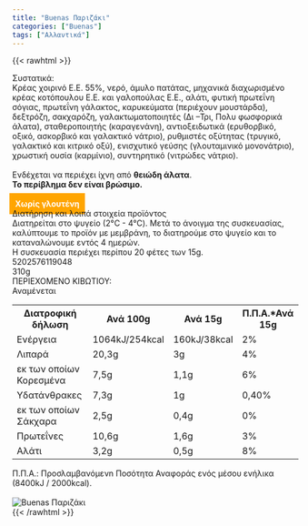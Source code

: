 ```yaml
---
title: "Buenas Παριζάκι"
categories: ["Buenas"]
tags: ["Αλλαντικά"]
---
```

{{< rawhtml >}}

<div class="sload132"><div class="product"><div id="sistatika">Συστατικά:</div><div class="alltext">Κρέας χοιρινό Ε.Ε. 55%, νερό, άμυλο πατάτας, μηχανικά διαχωρισμένο κρέας κοτόπουλου Ε.Ε. και γαλοπούλας Ε.Ε., αλάτι, φυτική πρωτεΐνη σόγιας, πρωτεΐνη γάλακτος, καρυκεύματα (περιέχουν μουστάρδα), δεξτρόζη, σακχαρόζη, γαλακτωματοποιητές (Δι –Τρι, Πολυ φωσφορικά άλατα), σταθεροποιητής (καραγενάνη), αντιοξειδωτικά (ερυθορβικό, οξικό, ασκορβικό και γαλακτικό νάτριο), ρυθμιστές οξύτητας (τρυγικό, γαλακτικό και κιτρικό οξύ), ενισχυτικό γεύσης (γλουταμινικό μονονάτριο), χρωστική ουσία (καρμίνιο), συντηρητικό (νιτρώδες νάτριο).<br><br>Ενδέχεται να περιέχει ίχνη από <b>θειώδη άλατα</b>.<br><b>Το περίβλημα δεν είναι βρώσιμο.</b><br><br><b style="background:orange;margin:-5px;padding:10px;color:#fff">Χωρίς γλουτένη</b></div><div id="loipa">Διατήρηση και λοιπά στοιχεία προϊόντος</div><div class="alltext">Διατηρείται στο ψυγείο (2°C - 4°C). Μετά το άνοιγμα της συσκευασίας, καλύπτουμε το προϊόν με μεμβράνη, το διατηρούμε στο ψυγείο και το καταναλώνουμε εντός 4 ημερών.<br>Η συσκευασία περιέχει περίπου 20 φέτες των 15g.</div><div id="barcode"><div id="barimage1"></div><span id="bartext">5202576119048</span></div><div id="varos"><div id="varosimage1"></div><span id="varostext">310g</span></div><div id="kivotio">ΠΕΡΙΕΧΟΜΕΝΟ ΚΙΒΩΤΙΟΥ:<br>Αναμένεται</div><table id="diatable"><tbody><tr><th>Διατροφική δήλωση</th><th>Ανά 100g</th><th>Ανά 15g</th><th>Π.Π.Α.*Ανά 15g</th></tr><tr><td class="texr2">Ενέργεια</td><td class="texr">1064kJ/254kcal</td><td class="texr">160kJ/38kcal</td><td class="texr">2%</td></tr><tr><td class="texr2">Λιπαρά</td><td class="texr">20,3g</td><td class="texr">3g</td><td class="texr">4%</td></tr><tr><td class="gray">εκ των οποίων Κορεσµένα</td><td class="gray2">7,5g</td><td class="gray2">1,1g</td><td class="gray2">6%</td></tr><tr><td class="texr2">Yδατάνθρακες</td><td class="texr">7,3g</td><td class="texr">1g</td><td class="texr">0,40%</td></tr><tr><td class="gray">εκ των οποίων Σάκχαρα</td><td class="gray2">2,5g</td><td class="gray2">0,4g</td><td class="gray2">0%</td></tr><tr><td class="texr2">Πρωτεΐνες</td><td class="texr">10,6g</td><td class="texr">1,6g</td><td class="texr">3%</td></tr><tr><td class="texr2">Αλάτι</td><td class="texr">3,2g</td><td class="texr">0,5g</td><td class="texr">8%</td></tr></tbody></table><div class="alltext">Π.Π.Α.: Προσλαμβανόμενn Ποσότητα Αναφοράς ενός μέσου ενήλικα (8400kJ / 2000kcal).</div><br><div class="pimg"><img alt="Buenas Παριζάκι" title="Buenas Παριζάκι" src="/media/images/buenas-parizaki.jpg"></div></div></div>
{{< /rawhtml >}}


